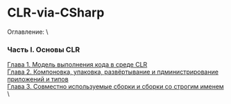 # CLR-via-CSharp

Оглавление: \
### Часть I. Основы CLR
[Глава 1. Модель выполнения кода в среде CLR](https://github.com/kuzmin-nikita/CLR-via-CSharp/blob/main/chapters/Chapter1.md) \
[Глава 2. Компоновка, упаковка, развёртывание и пдминистрирование приложений и типов](https://github.com/kuzmin-nikita/CLR-via-CSharp/blob/main/chapters/Chapter2.md) \
[Глава 3. Совместно используемые сборки и сборки со строгим именем](https://github.com/kuzmin-nikita/CLR-via-CSharp/blob/main/chapters/Chapter3.md) \
